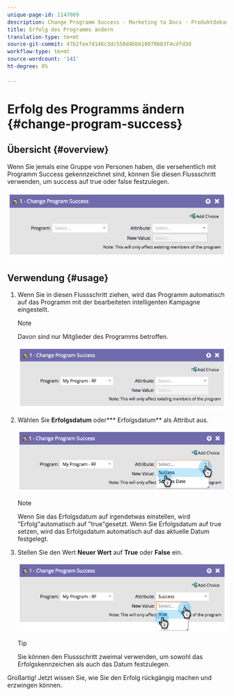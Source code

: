 ```yaml
---
unique-page-id: 1147009
description: Change Programm Success - Marketing to Docs - Produktdokumentation
title: Erfolg des Programms ändern
translation-type: tm+mt
source-git-commit: 47b2fee7d146c3dc558d4bbb10070683f4cdfd3d
workflow-type: tm+mt
source-wordcount: '141'
ht-degree: 0%

---
```



# Erfolg des Programms ändern {#change-program-success}

## Übersicht {#overview}

Wenn Sie jemals eine Gruppe von Personen haben, die versehentlich mit Programm Success gekennzeichnet sind, können Sie diesen Flussschritt verwenden, um success auf true oder false festzulegen.

![](assets/image2014-9-22-14-3a45-3a8.png)

## Verwendung {#usage}

1. Wenn Sie in diesen Flussschritt ziehen, wird das Programm automatisch auf das Programm mit der bearbeiteten intelligenten Kampagne eingestellt.

   >[!NOTE]
   >
   >Davon sind nur Mitglieder des Programms betroffen.

   ![](assets/image2014-9-22-14-3a45-3a35.png)

1. Wählen Sie **Erfolgsdatum** oder*** Erfolgsdatum** als Attribut aus.

   ![](assets/image2014-9-22-14-3a45-3a39.png)

   >[!NOTE]
   >
   >Wenn Sie das Erfolgsdatum auf irgendetwas einstellen, wird &quot;Erfolg&quot;automatisch auf &quot;true&quot;gesetzt. Wenn Sie Erfolgsdatum auf true setzen, wird das Erfolgsdatum automatisch auf das aktuelle Datum festgelegt.

1. Stellen Sie den Wert **Neuer Wert** auf **True** oder **False** ein.

   ![](assets/image2014-9-22-14-3a45-3a55.png)

   >[!TIP]
   >
   >Sie können den Flussschritt zweimal verwenden, um sowohl das Erfolgskennzeichen als auch das Datum festzulegen.

Großartig! Jetzt wissen Sie, wie Sie den Erfolg rückgängig machen und erzwingen können.